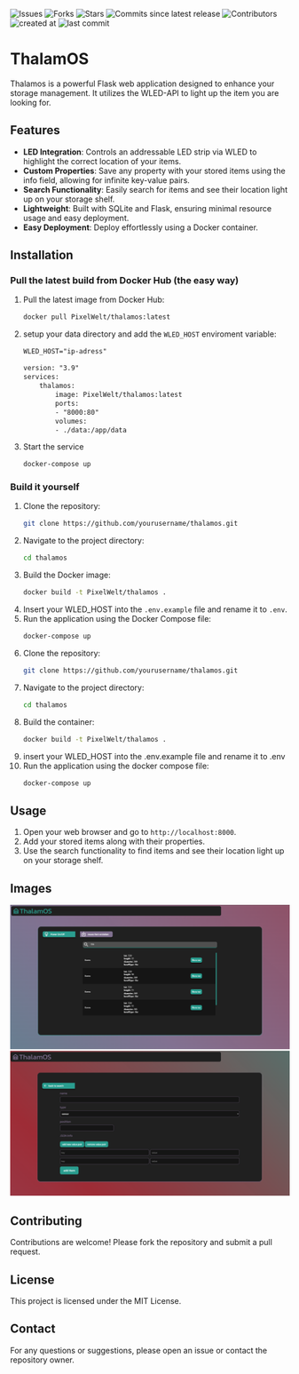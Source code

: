 ![Issues](https://img.shields.io/github/issues/PixelWelt/ThalamOS)
![Forks](https://img.shields.io/github/forks/PixelWelt/ThalamOS)
![Stars](https://img.shields.io/github/stars/PixelWelt/ThalamOS)
![Commits since latest release](https://img.shields.io/github/commits-since/PixelWelt/ThalamOS/latest)
![Contributors](https://img.shields.io/github/contributors/PixelWelt/ThalamOS)
![created at](https://img.shields.io/github/created-at/PixelWelt/ThalamOS)
![last commit](https://img.shields.io/github/last-commit/PixelWelt/ThalamOS)
# ThalamOS
Thalamos is a powerful Flask web application designed to enhance your storage management. It utilizes the WLED-API to light up the item you are looking for.
## Features

- **LED Integration**: Controls an addressable LED strip via WLED to highlight the correct location of your items.
- **Custom Properties**: Save any property with your stored items using the info field, allowing for infinite key-value pairs.
- **Search Functionality**: Easily search for items and see their location light up on your storage shelf.
- **Lightweight**: Built with SQLite and Flask, ensuring minimal resource usage and easy deployment.
- **Easy Deployment**: Deploy effortlessly using a Docker container.

## Installation
### Pull the latest build from Docker Hub (the easy way)

1. Pull the latest image from Docker Hub:
    ```bash
    docker pull PixelWelt/thalamos:latest
    ```
2. setup your data directory and add  the `WLED_HOST` enviroment variable:
    ```/data/.env
    WLED_HOST="ip-adress"
    ```
    ```docker-compose
    version: "3.9"
    services:
        thalamos:
            image: PixelWelt/thalamos:latest
            ports:
            - "8000:80"
            volumes:
            - ./data:/app/data 
    ```
3. Start the service
    ```bash
    docker-compose up
    ```
### Build it yourself

1. Clone the repository:
    ```bash
    git clone https://github.com/yourusername/thalamos.git
    ```
2. Navigate to the project directory:
    ```bash
    cd thalamos
    ```
3. Build the Docker image:
    ```bash
    docker build -t PixelWelt/thalamos .
    ```
4. Insert your WLED_HOST into the `.env.example` file and rename it to `.env`.
5. Run the application using the Docker Compose file:
    ```bash
    docker-compose up
    ```
1. Clone the repository:
    ```bash
    git clone https://github.com/yourusername/thalamos.git
    ```
2. Navigate to the project directory:
    ```bash
    cd thalamos
    ```
3. Build the container:
    ```bash
    docker build -t PixelWelt/thalamos .
    ```
4. insert your WLED_HOST into the .env.example file and rename it to .env
5. Run the application using the docker compose file:
    ```bash
    docker-compose up
    ```

## Usage

1. Open your web browser and go to `http://localhost:8000`.
2. Add your stored items along with their properties.
3. Use the search functionality to find items and see their location light up on your storage shelf.

## Images
![home page](img/home-page.png)
![create Item page](img/createItem.png)

## Contributing

Contributions are welcome! Please fork the repository and submit a pull request.

## License

This project is licensed under the MIT License.

## Contact

For any questions or suggestions, please open an issue or contact the repository owner.
